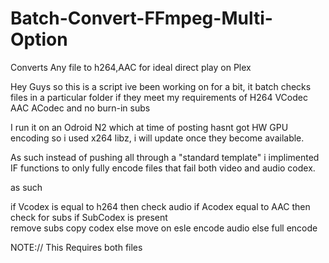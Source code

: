 # Batch-Convert-FFmpeg-Multi-Option
Converts Any file to h264,AAC for ideal direct play on Plex

Hey Guys so this is a script ive been working on for a bit, it batch checks files in a particular folder if they meet my requirements of H264 VCodec AAC ACodec and no burn-in subs 

I run it on an Odroid N2 which at time of posting hasnt got HW GPU encoding so i used x264 libz, i will update once they become available.

As such instead of pushing all through a "standard template" i implimented IF functions to only fully encode files that fail both video and audio codex.

as such 

if Vcodex is equal to h264 
  then check audio 
    if Acodex equal to AAC 
      then check for subs 
        if SubCodex is present  
        remove subs copy codex
        else move on 
    esle encode audio
 else full encode 
 
 
 NOTE:// This Requires both files 
